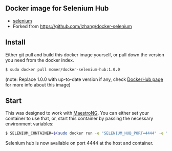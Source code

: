## Docker image for Selenium Hub

* [selenium](http://docs.seleniumhq.org/)
* Forked from https://github.com/lzhang/docker-selenium

## Install

Either git pull and build this docker image yourself, or pull down the version you need from the docker index.

```sh
$ sudo docker pull momer/docker-selenium-hub:1.0.0
```
(note: Replace 1.0.0 with up-to-date version if any, check [DockerHub page](https://registry.hub.docker.com/u/momer/docker-selenium-hub/tags/manage/) for more info about this image)

## Start

This was designed to work with [MaestroNG](https://github.com/signalfuse/maestro-ng). You can either set your container to use that, or, start this container by passing the necessary environment variables:

```sh
$ SELENIUM_CONTAINER=$(sudo docker run -e "SELENIUM_HUB_PORT=4444" -e "SELENIUM_HUB_TIMEOUT=300000" -e "SELENIUM_HUB_MAX_SESSION=15" -p 4444:4444 -d momer/selenium:`version`)
```

Selenium hub is now available on port 4444 at the host and container.
